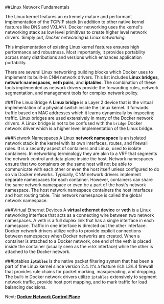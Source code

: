 
##<a name="drivers"></a><a name="linuxnetworking"></a>Linux Network Fundamentals

The Linux kernel features an extremely mature and performant implementation of the TCP/IP stack (in addition to other native kernel features like DNS and VXLAN). Docker networking uses the kernel's networking stack as low level primitives to create higher level network drivers. Simply put, _Docker networking <b>is</b> Linux networking._ 

This implementation of existing Linux kernel features ensures high performance and robustness. Most importantly, it provides portability across many distributions and versions which enhances application portability.

There are several Linux networking building blocks which Docker uses to implement its built-in CNM network drivers. This list includes **Linux bridges**, **network namespaces**, **veth pairs**,  and **iptables**. The combination of these tools implemented as network drivers provide the forwarding rules, network segmentation, and management tools for complex network policy.

###<a name="linuxbridge"></a>The Linux Bridge
A **Linux bridge** is a Layer 2 device that is the virtual implementation of a physical switch inside the Linux kernel. It forwards traffic based on MAC addresses which it learns dynamically by inspecting traffic. Linux bridges are used extensively in many of the Docker network drivers. A Linux bridge is not to be confused with the `bridge` Docker network driver which is a higher level implementation of the Linux bridge.


###Network Namespaces
A Linux **network namespace** is an isolated network stack in the kernel with its own interfaces, routes, and firewall rules. It is a security aspect of containers and Linux, used to isolate containers. In networking terminology they are akin to a VRF that segments the network control and data plane inside the host. Network namespaces ensure that two containers on the same host will not be able to communicate with each other or even the host itself unless configured to do so via Docker networks. Typically, CNM network drivers implement separate namespaces for each container. However, containers can share the same network namespace or even be a part of the host's network namespace. The host network namespace containers the host interfaces and host routing table. This network namespace is called the global network namespace.

###Virtual Ethernet Devices
A **virtual ethernet device** or **veth** is a Linux networking interface that acts as a connecting wire between two network namespaces. A veth is a full duplex link that has a single interface in each namespace. Traffic in one interface is directed out the other interface. Docker network drivers utilize veths to provide explicit connections between namespaces when Docker networks are created. When a container is attached to a Docker network, one end of the veth is placed inside the container (usually seen as the `ethX` interface) while the other is attached to the Docker network. 

###iptables
**`iptables`** is the native packet filtering system that has been a part of the Linux kernel since version 2.4. It's a feature rich L3/L4 firewall that provides rule chains for packet marking, masquerading, and dropping. The built-in Docker network drivers utilize `iptables` extensively to segment network traffic, provide host port mapping, and to mark traffic for load balancing decisions.

Next: **[Docker Network Control Plane](04-docker-network-cp.md)**